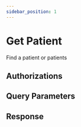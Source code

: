```yaml
---
sidebar_position: 1
---
```


<!-- https://dev.bandwidth.com/apis/voice/#tag/Calls/operation/listCalls -->

# Get Patient

Find a patient or patients

## Authorizations

## Query Parameters

## Response
